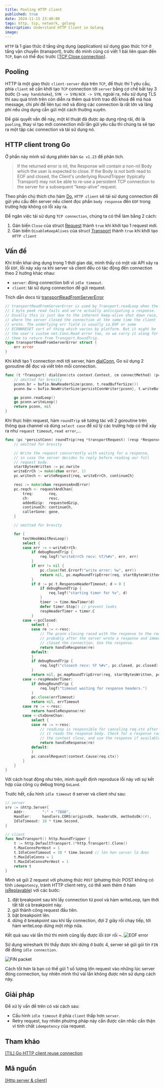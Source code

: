 ```yaml
---
title: Pooling HTTP client
published: true
date: 2024-11-15 23:40:00
tags: http, tcp, network, golang
description: Understand HTTP Client in Golang
image: 
---
```


<!-- `HTTP` is a application protocol based on TCP transport (layer 4 OSI), I have a related post [[TCP Close connection](https://notes-ngtam.pages.dev/posts/close-tcp)], you could read it before going ahead. -->


`HTTP` là 1 giao thức ở tầng ứng dụng (application) sử dụng giao thức `TCP` ở tầng vận chuyển (transport), trước đó mình cũng có viết 1 bài liên quan đến `TCP`, bạn có thể đọc trước [[TCP Close connection](https://notes-ngtam.pages.dev/posts/close-tcp)].

<!-- ## Why do we want to reuse connection? -->
## Pooling

<!-- We all heard about `pooling technique`, from `HTTP` to `GRPC`, database connection, it's very popular. T -->
HTTP là một giao thức `client-server` dựa trên `TCP`, để thực thi 1 yêu cầu, phía `client` sẽ cần khởi tạo `TCP` connection tới `server` bằng cơ chế bắt tay 3 bước (`3-way handshake`), `SYN -> SYN/ACK -> SYN`, ngoài ra, nếu sử dụng TLS thì sau quá trình trên còn diễn ra thêm quá trình trao đổi khoá để mã hoá message, chi phí để liên tục mở và đóng các connection là rất lớn và lãng phí nếu ứng dụng cần gửi một cách thường xuyên.

Để giải quyết vấn đề này, một kĩ thuật đã được áp dụng rộng rãi, đó là `pooling`, thay vì tạo mới connection mỗi lần gửi yêu cầu thì chúng ta sẽ tạo ra một tập các connection và tái sử dụng nó.

## HTTP client trong Go

Ở phần này mình sử dụng phiên bản `Go v1.23` để phân tích.

>If the returned error is nil, the Response will contain a non-nil Body which the user is expected to close. If the Body is not both read to EOF and closed, the Client's underlying RoundTripper (typically Transport) may not be able to re-use a persistent TCP connection to the server for a subsequent "keep-alive" request. 

Theo phần chú thích cho hàm [Do](https://cs.opensource.google/go/go/+/refs/tags/go1.23.3:src/net/http/client.go;l=567), `HTTP client` sẽ tái sử dụng connection để gửi yêu cầu đến server nếu client đọc phần `body response` đến `EOF` trong trường hợp không có lỗi xảy ra. 

Để ngăn việc tái sử dụng `TCP connection`, chúng ta có thể làm bằng 2 cách:

1. Gán biến `Close` của struct [Request](https://cs.opensource.google/go/go/+/refs/tags/go1.23.3:src/net/http/request.go;l=112) thành `true` khi khởi tạo 1 request mới.
2. Gán biến `DisableKeepAlives` của struct [Transport](https://cs.opensource.google/go/go/+/refs/tags/go1.23.3:src/net/http/transport.go;l=96) thành `true` khi khởi tạo `HTTP client`

## Vấn đề

Khi triển khai ứng dụng trong 1 thời gian dài, mình thấy có một vài API xảy ra lỗi `EOF`, lỗi này xảy ra khi server và client đều có tác động đến connection theo 2 hướng khác nhau:

- `server`: đóng connection bởi vì `idle timeout`.
- `client`: tái sử dụng connection để gửi request.

Trích dẫn docs từ [transportReadFromServerError](https://cs.opensource.google/go/go/+/refs/tags/go1.23.3:src/net/http/transport.go;l=96)

```go
// transportReadFromServerError is used by Transport.readLoop when the
// 1 byte peek read fails and we're actually anticipating a response.
// Usually this is just due to the inherent keep-alive shut down race,
// where the server closed the connection at the same time the client
// wrote. The underlying err field is usually io.EOF or some
// ECONNRESET sort of thing which varies by platform. But it might be
// the user's custom net.Conn.Read error too, so we carry it along for
// them to return from Transport.RoundTrip.
type transportReadFromServerError struct {
	err error
}
```

Khi khởi tạo 1 connection mới tới server, hàm [dialConn](https://cs.opensource.google/go/go/+/refs/tags/go1.23.3:src/net/http/transport.go;l=1684), Go sử dụng 2 goroutine để đọc và viết trên mỗi connection.

```go
func (t *Transport) dialConn(ctx context.Context, cm connectMethod) (pconn *persistConn, err error) {
    // omitted for brevity
    pconn.br = bufio.NewReaderSize(pconn, t.readBufferSize())
    pconn.bw = bufio.NewWriterSize(persistConnWriter{pconn}, t.writeBufferSize())

    go pconn.readLoop()
    go pconn.writeLoop()
    return pconn, nil
}
```

Khi thực hiện request, hàm `roundTrip` sẽ tương tác với 2 goroutine trên thông qua channel và dùng `select case` để xử lý các trường hợp có thể xảy ra như `request timeout`, `read error`,...

```go
func (pc *persistConn) roundTrip(req *transportRequest) (resp *Response, err error) {
    // omitted for brevity

    // Write the request concurrently with waiting for a response,
    // in case the server decides to reply before reading our full
    // request body.
    startBytesWritten := pc.nwrite
    writeErrCh := make(chan error, 1)
    pc.writech <- writeRequest{req, writeErrCh, continueCh}

    resc := make(chan responseAndError)
    pc.reqch <- requestAndChan{
    	treq:       req,
    	ch:         resc,
    	addedGzip:  requestedGzip,
    	continueCh: continueCh,
    	callerGone: gone,
    }

    // omitted for brevity

    for {
        testHookWaitResLoop()
        select {
        case err := <-writeErrCh:
            if debugRoundTrip {
            	req.logf("writeErrCh recv: %T/%#v", err, err)
            }
            if err != nil {
            	pc.close(fmt.Errorf("write error: %w", err))
            	return nil, pc.mapRoundTripError(req, startBytesWritten, err)
            }
            if d := pc.t.ResponseHeaderTimeout; d > 0 {
            	if debugRoundTrip {
            		req.logf("starting timer for %v", d)
            	}
            	timer := time.NewTimer(d)
            	defer timer.Stop() // prevent leaks
            	respHeaderTimer = timer.C
            }
        case <-pcClosed:
            select {
            case re := <-resc:
            	// The pconn closing raced with the response to the request,
            	// probably after the server wrote a response and immediately
            	// closed the connection. Use the response.
            	return handleResponse(re)
            default:
            }
            if debugRoundTrip {
            	req.logf("closech recv: %T %#v", pc.closed, pc.closed)
            }
            return nil, pc.mapRoundTripError(req, startBytesWritten, pc.closed)
        case <-respHeaderTimer:
            if debugRoundTrip {
            	req.logf("timeout waiting for response headers.")
            }
            pc.close(errTimeout)
            return nil, errTimeout
        case re := <-resc:
            return handleResponse(re)
        case <-ctxDoneChan:
            select {
            case re := <-resc:
            	// readLoop is responsible for canceling req.ctx after
            	// it reads the response body. Check for a response racing
            	// the context close, and use the response if available.
            	return handleResponse(re)
            default:
            }
            pc.cancelRequest(context.Cause(req.ctx))
        }
    }
}
```
Với cách hoạt động như trên, mình quyết định reproduce lỗi này với sự kết hợp của công cụ debug trong `GoLand`.

Trước hết, cấu hình `idle timeout` ở server và client như sau:

```go
// server
srv := &http.Server{
    Addr:        ":" + "7888",
    Handler:     handlers.CORS(originsOk, headersOk, methodsOk)(r),
    IdleTimeout: 10 * time.Second,
}

// client
func NewTransport() http.RoundTripper {
	t := http.DefaultTransport.(*http.Transport).Clone()
	t.MaxConnsPerHost = 1
	t.IdleConnTimeout = 30 * time.Second // lớn hơn server là được
	t.MaxIdleConns = 1
	t.MaxIdleConnsPerHost = 1
	return t
}
```

Mình sẽ gửi 2 request với phương thức `POST` (phương thức POST không có tính `idempotency`, tránh HTTP client retry, có thể xem thêm ở hàm [isReplayable](https://cs.opensource.google/go/go/+/refs/tags/go1.23.3:src/net/http/request.go;l=1543)) với các bước:
1. đặt breakpoint sau khi lấy connection từ pool và hàm writeLoop, tạm thời tắt tất cả breakpoint này.
2. gửi thành công request đầu tiên.
3. bật breakpoint lên.
4. dừng ở breakpoint sau khi lấy connection, đợi 2 giây rồi chạy tiếp, tới hàm writeLoop dừng một nhịp nữa.


Kết quả sau vài lần thử thì mình cũng lấy được lỗi `EOF` rồi ~.
![EOF error](img/EOF_error.png)

Sử dụng wireshark thì thấy được khi dừng ở bước 4, server sẽ gửi gói tin `FIN` để đóng `idle connection`.

![FIN packet](img/idle-connection-fin.png)

Cách tốt hơn là bạn có thể gửi 1 số lượng lớn request vào những lúc server đóng connection, tuy nhiên mình thử vài lần không được nên sử dụng cách này.

## Giải pháp

Để xử lý vấn đề trên có vài cách sau:

- Cấu hình `idle timeout` ở phía `client` thấp hơn `server`.
- Retry request, tuy nhiên phương pháp này cần được cân nhắc cẩn thận vì tính chất `idempotency` của request.

## Tham khảo

[[TIL] Go HTTP client reuse connection](https://medium.com/@p408865/til-go-http-client-reuse-connection-5d8c48731dec)

## Mã nguồn

[[Http server & client]](https://github.com/dangngoctam00/go-notes/tree/main/http)